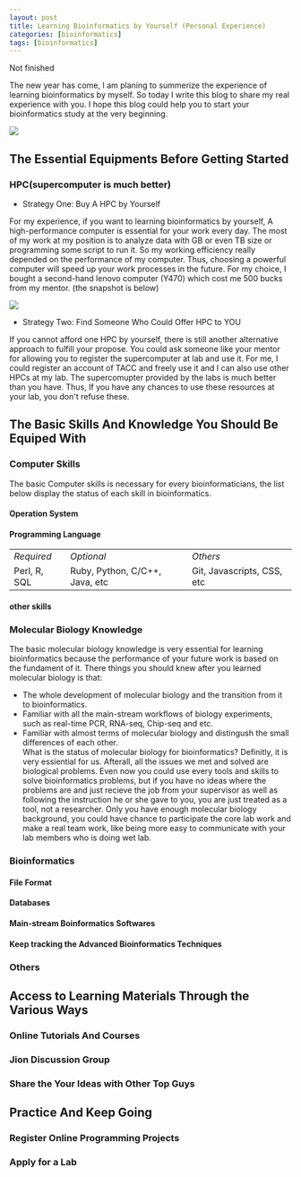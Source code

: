 ```yaml
---
layout: post
title: Learning Bioinformatics by Yourself (Personal Experience)
categories: [bioinformatics]
tags: [bioinformatics]
---
```


Not finished

The new year has come, I am planing to summerize the experience of learning bioinformatics by myself. So today I write this blog to share my real experience with you. I hope this blog could help you to start your bioinformatics study at the very beginning.  

![](http://i.imgur.com/U8SONay.jpg)

## The Essential Equipments Before Getting Started
### HPC(supercomputer is much better)
- Strategy One: Buy A HPC by Yourself

For my experience, if you want to learning bioinformatics by yourself, A high-performance computer is essential for your work every day. The most of my work at my position is to analyze data with GB or even TB size or programming some script to run it. So my working efficiency really depended on the performance of my computer. Thus, choosing a powerful computer will speed up your work processes in the future. For my choice, I bought a second-hand lenovo computer (Y470) which cost me 500 bucks from my mentor. (the snapshot is below)

![](http://i.imgur.com/Fv9KhS1.jpg)

- Strategy Two: Find Someone Who Could Offer HPC to YOU

If you cannot afford one HPC by yourself, there is still another alternative approach to fulfill your propose. You could ask someone like your mentor for allowing you to register the supercomputer at lab and use it. For me, I could register an account of TACC and freely use it and I can also use other HPCs at my lab. The supercomupter provided by the labs is much better than you have. Thus, If you have any chances to use these resources at your lab, you don't refuse these. 

## The Basic Skills And Knowledge You Should Be Equiped With

### Computer Skills

The basic Computer skills is necessary for every bioinformaticians, the list below display the status of each skill in bioinformatics.

#### Operation System

#### Programming Language

<table>
<tbody>
<tr><td><em>Required</em></td><td><em>Optional</em></td><td><em>Others</em></td></tr>
<tr><td>Perl, R, SQL</td><td>Ruby, Python, C/C++, Java, etc</td><td>Git, Javascripts, CSS, etc</td></tr>
</tbody>
</table>

#### other skills

### Molecular Biology Knowledge

The basic molecular biology knowledge is very essential for learning bioinformatics because the performance of your future work is based on the fundament of it. There things you should knew after you learned molecular biology is that:
- The whole development of molecular biology and the transition from it to bioinformatics.
- Familiar with all the main-stream workflows of biology experiments, such as real-time PCR, RNA-seq, Chip-seq and etc.
- Familiar with almost terms of molecular biology and distingush the small differences of each other.   
What is the status of molecular biology for bioinformatics? Definitly, it is very essiential for us. Afterall, all the issues we met and solved are biological problems. Even now you could use every tools and skills to solve bioinformatics problems, but if you have no ideas where the problems are and just recieve the job from your supervisor as well as following the instruction he or she gave to you, you are just treated as a tool, not a researcher. Only you have enough molecular biology background, you could have chance to participate the core lab work and make a real team work, like being more easy to communicate with your lab members who is doing wet lab.    

### Bioinformatics



#### File Format 

#### Databases



#### Main-stream Boinformatics Softwares

#### Keep tracking the Advanced Bioinformatics Techniques 

### Others

## Access to Learning Materials Through the Various Ways

### Online Tutorials And Courses

### Jion Discussion Group

### Share the Your Ideas with Other Top Guys

## Practice And Keep Going

### Register Online Programming Projects

### Apply for a Lab  












